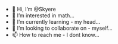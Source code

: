 - 👋 Hi, I’m @Skyere
- 👀 I’m interested in math...
- 🌱 I’m currently learning - my head...
- 💞️ I’m looking to collaborate on - myself...
- 📫 How to reach me - I dont know...

<!---
Skyere/Skyere is a ✨ special ✨ repository because its `README.md` (this file) appears on your GitHub profile.
You can click the Preview link to take a look at your changes.
--->
